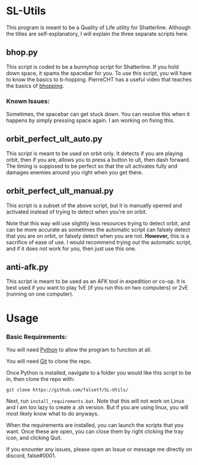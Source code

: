 # SL-Utils

This program is meant to be a Quality of Life utility for Shatterline. Although the titles are self-explanatory, I will explain the three separate scripts here.

## bhop.py
This script is coded to be a bunnyhop script for Shatterline. If you hold down space, it spams the spacebar for you.
To use this script, you will have to know the basics to b-hopping. PierreCHT has a useful video that teaches the basics of [bhopping](https://www.youtube.com/watch?v=oo3wmAbwYig&t=49s).

### Known Issues:
Sometimes, the spacebar can get stuck down. You can resolve this when it happens by simply pressing space again. I am working on fixing this.

## orbit_perfect_ult_auto.py 
This script is meant to be used on orbit only. It detects if you are playing orbit, then if you are, allows you to press a button to ult, then dash forward. The timing is supposed to be perfect so that the ult activates fully and damages enemies around you right when you get there.

## orbit_perfect_ult_manual.py
This script is a subset of the above script, but it is manually opened and activated instead of trying to detect when you're on orbit. 

Note that this way will use slightly less resources trying to detect orbit, and can be more accurate as sometimes the automatic script can falsely detect that you are on orbit, or falsely detect when you are not. **However,** this is a sacrifice of ease of use. I would recommend trying out the automatic script, and if it does not work for you, then just use this one. 

## anti-afk.py
This script is meant to be used as an AFK tool in expedition or co-op. It is best used if you want to play 1vE (if you run this on two computers) or 2vE (running on one computer). 

# Usage

### Basic Requirements:
You will need [Python](https://www.python.org/downloads/) to allow the program to function at all.

You will need [Git](https://git-scm.com/downloads) to clone the repo.

Once Python is installed, navigate to a folder you would like this script to be in, then clone the repo with:

```
git clone https://github.com/falsetf/SL-Utils/
```

Next, run `install_requirements.bat`. Note that this will not work on Linux and I am too lazy to create a .sh version. But if you are using linux, you will most likely know what to do anyways.

When the requirements are installed, you can launch the scripts that you want. Once these are open, you can close them by right clicking the tray icon, and clicking Quit.

If you enounter any issues, please open an Issue or message me directly on discord, false#0001.
